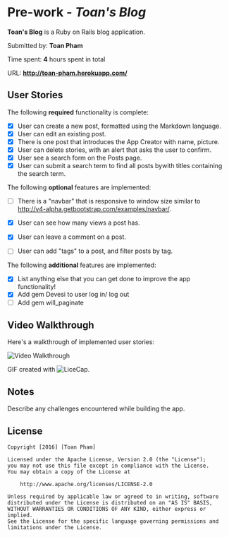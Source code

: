 # Pre-work - *Toan's Blog*


**Toan's Blog** is a Ruby on Rails blog application.

Submitted by: **Toan Pham**

Time spent: **4** hours spent in total

URL: **http://toan-pham.herokuapp.com/**

## User Stories

The following **required** functionality is complete:

* [x] User can create a new post, formatted using the Markdown language.
* [x] User can edit an existing post.
* [x] There is one post that introduces the App Creator with name, picture.
* [x] User can delete stories, with an alert that asks the user to confirm.
* [x] User see a search form on the Posts page.
* [x] User can submit a search term to find all posts bywith titles containing the search term.

The following **optional** features are implemented:
* [ ] There is a "navbar" that is responsive to window size similar to http://v4-alpha.getbootstrap.com/examples/navbar/. 
* [x] User can see how many views a post has. 
* [x] User can leave a comment on a post.
* [ ] User can add "tags" to a post, and filter posts by tag. 


The following **additional** features are implemented:

- [x] List anything else that you can get done to improve the app functionality!
- [x] Add gem Devesi to user log in/ log out
- [ ] Add gem will_paginate

## Video Walkthrough 

Here's a walkthrough of implemented user stories:


![Video Walkthrough](http://i.imgur.com/k0WHKLj.gif)

GIF created with ![LiceCap](http://www.cockos.com/licecap/).

## Notes

Describe any challenges encountered while building the app.

## License

    Copyright [2016] [Toan Pham]

    Licensed under the Apache License, Version 2.0 (the "License");
    you may not use this file except in compliance with the License.
    You may obtain a copy of the License at

        http://www.apache.org/licenses/LICENSE-2.0

    Unless required by applicable law or agreed to in writing, software
    distributed under the License is distributed on an "AS IS" BASIS,
    WITHOUT WARRANTIES OR CONDITIONS OF ANY KIND, either express or implied.
    See the License for the specific language governing permissions and
    limitations under the License.